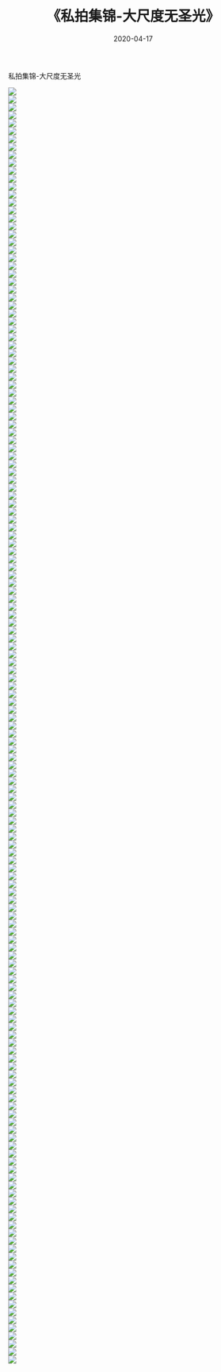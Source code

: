 ﻿---
layout: post
title:  《私拍集锦-大尺度无圣光》
date:   2020-04-17
img: http://imgx.orgx.ga/漏D/网络美图/2020/私拍集锦-大尺度无圣光/000.jpg
categories: [美女, 清纯, 唯美]
---

私拍集锦-大尺度无圣光

  ![](http://imgx.orgx.ga/漏D/网络美图/2020/私拍集锦-大尺度无圣光/001.jpg) <br> ![](http://imgx.orgx.ga/漏D/网络美图/2020/私拍集锦-大尺度无圣光/002.jpg) <br> ![](http://imgx.orgx.ga/漏D/网络美图/2020/私拍集锦-大尺度无圣光/003.jpg) <br> ![](http://imgx.orgx.ga/漏D/网络美图/2020/私拍集锦-大尺度无圣光/004.jpg) <br> ![](http://imgx.orgx.ga/漏D/网络美图/2020/私拍集锦-大尺度无圣光/005.jpg) <br> ![](http://imgx.orgx.ga/漏D/网络美图/2020/私拍集锦-大尺度无圣光/006.jpg) <br> ![](http://imgx.orgx.ga/漏D/网络美图/2020/私拍集锦-大尺度无圣光/007.jpg) <br> ![](http://imgx.orgx.ga/漏D/网络美图/2020/私拍集锦-大尺度无圣光/008.jpg) <br> ![](http://imgx.orgx.ga/漏D/网络美图/2020/私拍集锦-大尺度无圣光/009.jpg) <br> ![](http://imgx.orgx.ga/漏D/网络美图/2020/私拍集锦-大尺度无圣光/010.jpg) <br> ![](http://imgx.orgx.ga/漏D/网络美图/2020/私拍集锦-大尺度无圣光/011.jpg) <br> ![](http://imgx.orgx.ga/漏D/网络美图/2020/私拍集锦-大尺度无圣光/012.jpg) <br> ![](http://imgx.orgx.ga/漏D/网络美图/2020/私拍集锦-大尺度无圣光/013.jpg) <br> ![](http://imgx.orgx.ga/漏D/网络美图/2020/私拍集锦-大尺度无圣光/014.jpg) <br> ![](http://imgx.orgx.ga/漏D/网络美图/2020/私拍集锦-大尺度无圣光/015.jpg) <br> ![](http://imgx.orgx.ga/漏D/网络美图/2020/私拍集锦-大尺度无圣光/016.jpg) <br> ![](http://imgx.orgx.ga/漏D/网络美图/2020/私拍集锦-大尺度无圣光/017.jpg) <br> ![](http://imgx.orgx.ga/漏D/网络美图/2020/私拍集锦-大尺度无圣光/018.jpg) <br> ![](http://imgx.orgx.ga/漏D/网络美图/2020/私拍集锦-大尺度无圣光/019.jpg) <br> ![](http://imgx.orgx.ga/漏D/网络美图/2020/私拍集锦-大尺度无圣光/020.jpg) <br> ![](http://imgx.orgx.ga/漏D/网络美图/2020/私拍集锦-大尺度无圣光/021.jpg) <br> ![](http://imgx.orgx.ga/漏D/网络美图/2020/私拍集锦-大尺度无圣光/022.jpg) <br> ![](http://imgx.orgx.ga/漏D/网络美图/2020/私拍集锦-大尺度无圣光/023.jpg) <br> ![](http://imgx.orgx.ga/漏D/网络美图/2020/私拍集锦-大尺度无圣光/024.jpg) <br> ![](http://imgx.orgx.ga/漏D/网络美图/2020/私拍集锦-大尺度无圣光/025.jpg) <br> ![](http://imgx.orgx.ga/漏D/网络美图/2020/私拍集锦-大尺度无圣光/026.jpg) <br> ![](http://imgx.orgx.ga/漏D/网络美图/2020/私拍集锦-大尺度无圣光/027.jpg) <br> ![](http://imgx.orgx.ga/漏D/网络美图/2020/私拍集锦-大尺度无圣光/028.jpg) <br> ![](http://imgx.orgx.ga/漏D/网络美图/2020/私拍集锦-大尺度无圣光/029.jpg) <br> ![](http://imgx.orgx.ga/漏D/网络美图/2020/私拍集锦-大尺度无圣光/030.jpg) <br> ![](http://imgx.orgx.ga/漏D/网络美图/2020/私拍集锦-大尺度无圣光/031.jpg) <br> ![](http://imgx.orgx.ga/漏D/网络美图/2020/私拍集锦-大尺度无圣光/032.jpg) <br> ![](http://imgx.orgx.ga/漏D/网络美图/2020/私拍集锦-大尺度无圣光/033.jpg) <br> ![](http://imgx.orgx.ga/漏D/网络美图/2020/私拍集锦-大尺度无圣光/034.jpg) <br> ![](http://imgx.orgx.ga/漏D/网络美图/2020/私拍集锦-大尺度无圣光/035.jpg) <br> ![](http://imgx.orgx.ga/漏D/网络美图/2020/私拍集锦-大尺度无圣光/036.jpg) <br> ![](http://imgx.orgx.ga/漏D/网络美图/2020/私拍集锦-大尺度无圣光/037.jpg) <br> ![](http://imgx.orgx.ga/漏D/网络美图/2020/私拍集锦-大尺度无圣光/038.jpg) <br> ![](http://imgx.orgx.ga/漏D/网络美图/2020/私拍集锦-大尺度无圣光/039.jpg) <br> ![](http://imgx.orgx.ga/漏D/网络美图/2020/私拍集锦-大尺度无圣光/040.jpg) <br> ![](http://imgx.orgx.ga/漏D/网络美图/2020/私拍集锦-大尺度无圣光/041.jpg) <br> ![](http://imgx.orgx.ga/漏D/网络美图/2020/私拍集锦-大尺度无圣光/042.jpg) <br> ![](http://imgx.orgx.ga/漏D/网络美图/2020/私拍集锦-大尺度无圣光/043.jpg) <br> ![](http://imgx.orgx.ga/漏D/网络美图/2020/私拍集锦-大尺度无圣光/044.jpg) <br> ![](http://imgx.orgx.ga/漏D/网络美图/2020/私拍集锦-大尺度无圣光/045.jpg) <br> ![](http://imgx.orgx.ga/漏D/网络美图/2020/私拍集锦-大尺度无圣光/046.jpg) <br> ![](http://imgx.orgx.ga/漏D/网络美图/2020/私拍集锦-大尺度无圣光/047.jpg) <br> ![](http://imgx.orgx.ga/漏D/网络美图/2020/私拍集锦-大尺度无圣光/048.jpg) <br> ![](http://imgx.orgx.ga/漏D/网络美图/2020/私拍集锦-大尺度无圣光/049.jpg) <br> ![](http://imgx.orgx.ga/漏D/网络美图/2020/私拍集锦-大尺度无圣光/050.jpg) <br> ![](http://imgx.orgx.ga/漏D/网络美图/2020/私拍集锦-大尺度无圣光/051.jpg) <br> ![](http://imgx.orgx.ga/漏D/网络美图/2020/私拍集锦-大尺度无圣光/052.jpg) <br> ![](http://imgx.orgx.ga/漏D/网络美图/2020/私拍集锦-大尺度无圣光/053.jpg) <br> ![](http://imgx.orgx.ga/漏D/网络美图/2020/私拍集锦-大尺度无圣光/054.jpg) <br> ![](http://imgx.orgx.ga/漏D/网络美图/2020/私拍集锦-大尺度无圣光/055.jpg) <br> ![](http://imgx.orgx.ga/漏D/网络美图/2020/私拍集锦-大尺度无圣光/056.jpg) <br> ![](http://imgx.orgx.ga/漏D/网络美图/2020/私拍集锦-大尺度无圣光/057.jpg) <br> ![](http://imgx.orgx.ga/漏D/网络美图/2020/私拍集锦-大尺度无圣光/058.jpg) <br> ![](http://imgx.orgx.ga/漏D/网络美图/2020/私拍集锦-大尺度无圣光/059.jpg) <br> ![](http://imgx.orgx.ga/漏D/网络美图/2020/私拍集锦-大尺度无圣光/060.jpg) <br> ![](http://imgx.orgx.ga/漏D/网络美图/2020/私拍集锦-大尺度无圣光/061.jpg) <br> ![](http://imgx.orgx.ga/漏D/网络美图/2020/私拍集锦-大尺度无圣光/062.jpg) <br> ![](http://imgx.orgx.ga/漏D/网络美图/2020/私拍集锦-大尺度无圣光/063.jpg) <br> ![](http://imgx.orgx.ga/漏D/网络美图/2020/私拍集锦-大尺度无圣光/064.jpg) <br> ![](http://imgx.orgx.ga/漏D/网络美图/2020/私拍集锦-大尺度无圣光/065.jpg) <br> ![](http://imgx.orgx.ga/漏D/网络美图/2020/私拍集锦-大尺度无圣光/066.jpg) <br> ![](http://imgx.orgx.ga/漏D/网络美图/2020/私拍集锦-大尺度无圣光/067.jpg) <br> ![](http://imgx.orgx.ga/漏D/网络美图/2020/私拍集锦-大尺度无圣光/068.jpg) <br> ![](http://imgx.orgx.ga/漏D/网络美图/2020/私拍集锦-大尺度无圣光/069.jpg) <br> ![](http://imgx.orgx.ga/漏D/网络美图/2020/私拍集锦-大尺度无圣光/070.jpg) <br> ![](http://imgx.orgx.ga/漏D/网络美图/2020/私拍集锦-大尺度无圣光/071.jpg) <br> ![](http://imgx.orgx.ga/漏D/网络美图/2020/私拍集锦-大尺度无圣光/072.jpg) <br> ![](http://imgx.orgx.ga/漏D/网络美图/2020/私拍集锦-大尺度无圣光/073.jpg) <br> ![](http://imgx.orgx.ga/漏D/网络美图/2020/私拍集锦-大尺度无圣光/074.jpg) <br> ![](http://imgx.orgx.ga/漏D/网络美图/2020/私拍集锦-大尺度无圣光/075.jpg) <br> ![](http://imgx.orgx.ga/漏D/网络美图/2020/私拍集锦-大尺度无圣光/076.jpg) <br> ![](http://imgx.orgx.ga/漏D/网络美图/2020/私拍集锦-大尺度无圣光/077.jpg) <br> ![](http://imgx.orgx.ga/漏D/网络美图/2020/私拍集锦-大尺度无圣光/078.jpg) <br> ![](http://imgx.orgx.ga/漏D/网络美图/2020/私拍集锦-大尺度无圣光/079.jpg) <br> ![](http://imgx.orgx.ga/漏D/网络美图/2020/私拍集锦-大尺度无圣光/080.jpg) <br> ![](http://imgx.orgx.ga/漏D/网络美图/2020/私拍集锦-大尺度无圣光/081.jpg) <br> ![](http://imgx.orgx.ga/漏D/网络美图/2020/私拍集锦-大尺度无圣光/082.jpg) <br> ![](http://imgx.orgx.ga/漏D/网络美图/2020/私拍集锦-大尺度无圣光/083.jpg) <br> ![](http://imgx.orgx.ga/漏D/网络美图/2020/私拍集锦-大尺度无圣光/084.jpg) <br> ![](http://imgx.orgx.ga/漏D/网络美图/2020/私拍集锦-大尺度无圣光/085.jpg) <br> ![](http://imgx.orgx.ga/漏D/网络美图/2020/私拍集锦-大尺度无圣光/086.jpg) <br> ![](http://imgx.orgx.ga/漏D/网络美图/2020/私拍集锦-大尺度无圣光/087.jpg) <br> ![](http://imgx.orgx.ga/漏D/网络美图/2020/私拍集锦-大尺度无圣光/088.jpg) <br> ![](http://imgx.orgx.ga/漏D/网络美图/2020/私拍集锦-大尺度无圣光/089.jpg) <br> ![](http://imgx.orgx.ga/漏D/网络美图/2020/私拍集锦-大尺度无圣光/090.jpg) <br> ![](http://imgx.orgx.ga/漏D/网络美图/2020/私拍集锦-大尺度无圣光/091.jpg) <br> ![](http://imgx.orgx.ga/漏D/网络美图/2020/私拍集锦-大尺度无圣光/092.jpg) <br> ![](http://imgx.orgx.ga/漏D/网络美图/2020/私拍集锦-大尺度无圣光/093.jpg) <br> ![](http://imgx.orgx.ga/漏D/网络美图/2020/私拍集锦-大尺度无圣光/094.jpg) <br> ![](http://imgx.orgx.ga/漏D/网络美图/2020/私拍集锦-大尺度无圣光/095.jpg) <br> ![](http://imgx.orgx.ga/漏D/网络美图/2020/私拍集锦-大尺度无圣光/096.jpg) <br> ![](http://imgx.orgx.ga/漏D/网络美图/2020/私拍集锦-大尺度无圣光/097.jpg) <br> ![](http://imgx.orgx.ga/漏D/网络美图/2020/私拍集锦-大尺度无圣光/098.jpg) <br> ![](http://imgx.orgx.ga/漏D/网络美图/2020/私拍集锦-大尺度无圣光/099.jpg) <br> ![](http://imgx.orgx.ga/漏D/网络美图/2020/私拍集锦-大尺度无圣光/100.jpg) <br> ![](http://imgx.orgx.ga/漏D/网络美图/2020/私拍集锦-大尺度无圣光/101.jpg) <br> ![](http://imgx.orgx.ga/漏D/网络美图/2020/私拍集锦-大尺度无圣光/102.jpg) <br> ![](http://imgx.orgx.ga/漏D/网络美图/2020/私拍集锦-大尺度无圣光/103.jpg) <br> ![](http://imgx.orgx.ga/漏D/网络美图/2020/私拍集锦-大尺度无圣光/104.jpg) <br> ![](http://imgx.orgx.ga/漏D/网络美图/2020/私拍集锦-大尺度无圣光/105.jpg) <br> ![](http://imgx.orgx.ga/漏D/网络美图/2020/私拍集锦-大尺度无圣光/106.jpg) <br> ![](http://imgx.orgx.ga/漏D/网络美图/2020/私拍集锦-大尺度无圣光/107.jpg) <br> ![](http://imgx.orgx.ga/漏D/网络美图/2020/私拍集锦-大尺度无圣光/108.jpg) <br> ![](http://imgx.orgx.ga/漏D/网络美图/2020/私拍集锦-大尺度无圣光/109.jpg) <br> ![](http://imgx.orgx.ga/漏D/网络美图/2020/私拍集锦-大尺度无圣光/110.jpg) <br> ![](http://imgx.orgx.ga/漏D/网络美图/2020/私拍集锦-大尺度无圣光/111.jpg) <br> ![](http://imgx.orgx.ga/漏D/网络美图/2020/私拍集锦-大尺度无圣光/112.jpg) <br> ![](http://imgx.orgx.ga/漏D/网络美图/2020/私拍集锦-大尺度无圣光/113.jpg) <br> ![](http://imgx.orgx.ga/漏D/网络美图/2020/私拍集锦-大尺度无圣光/114.jpg) <br> ![](http://imgx.orgx.ga/漏D/网络美图/2020/私拍集锦-大尺度无圣光/115.jpg) <br> ![](http://imgx.orgx.ga/漏D/网络美图/2020/私拍集锦-大尺度无圣光/116.jpg) <br> ![](http://imgx.orgx.ga/漏D/网络美图/2020/私拍集锦-大尺度无圣光/117.jpg) <br> ![](http://imgx.orgx.ga/漏D/网络美图/2020/私拍集锦-大尺度无圣光/118.jpg) <br> ![](http://imgx.orgx.ga/漏D/网络美图/2020/私拍集锦-大尺度无圣光/119.jpg) <br> ![](http://imgx.orgx.ga/漏D/网络美图/2020/私拍集锦-大尺度无圣光/120.jpg) <br> ![](http://imgx.orgx.ga/漏D/网络美图/2020/私拍集锦-大尺度无圣光/121.jpg) <br> ![](http://imgx.orgx.ga/漏D/网络美图/2020/私拍集锦-大尺度无圣光/122.jpg) <br> ![](http://imgx.orgx.ga/漏D/网络美图/2020/私拍集锦-大尺度无圣光/123.jpg) <br> ![](http://imgx.orgx.ga/漏D/网络美图/2020/私拍集锦-大尺度无圣光/124.jpg) <br> ![](http://imgx.orgx.ga/漏D/网络美图/2020/私拍集锦-大尺度无圣光/125.jpg) <br> ![](http://imgx.orgx.ga/漏D/网络美图/2020/私拍集锦-大尺度无圣光/126.jpg) <br> ![](http://imgx.orgx.ga/漏D/网络美图/2020/私拍集锦-大尺度无圣光/127.jpg) <br> ![](http://imgx.orgx.ga/漏D/网络美图/2020/私拍集锦-大尺度无圣光/128.jpg) <br> ![](http://imgx.orgx.ga/漏D/网络美图/2020/私拍集锦-大尺度无圣光/129.jpg) <br> ![](http://imgx.orgx.ga/漏D/网络美图/2020/私拍集锦-大尺度无圣光/130.jpg) <br> ![](http://imgx.orgx.ga/漏D/网络美图/2020/私拍集锦-大尺度无圣光/131.jpg) <br> ![](http://imgx.orgx.ga/漏D/网络美图/2020/私拍集锦-大尺度无圣光/132.jpg) <br> ![](http://imgx.orgx.ga/漏D/网络美图/2020/私拍集锦-大尺度无圣光/133.jpg) <br> ![](http://imgx.orgx.ga/漏D/网络美图/2020/私拍集锦-大尺度无圣光/134.jpg) <br> ![](http://imgx.orgx.ga/漏D/网络美图/2020/私拍集锦-大尺度无圣光/135.jpg) <br> ![](http://imgx.orgx.ga/漏D/网络美图/2020/私拍集锦-大尺度无圣光/136.jpg) <br> ![](http://imgx.orgx.ga/漏D/网络美图/2020/私拍集锦-大尺度无圣光/137.jpg) <br> ![](http://imgx.orgx.ga/漏D/网络美图/2020/私拍集锦-大尺度无圣光/138.jpg) <br> ![](http://imgx.orgx.ga/漏D/网络美图/2020/私拍集锦-大尺度无圣光/139.jpg) <br> ![](http://imgx.orgx.ga/漏D/网络美图/2020/私拍集锦-大尺度无圣光/140.jpg) <br> ![](http://imgx.orgx.ga/漏D/网络美图/2020/私拍集锦-大尺度无圣光/141.jpg) <br> ![](http://imgx.orgx.ga/漏D/网络美图/2020/私拍集锦-大尺度无圣光/142.jpg) <br> ![](http://imgx.orgx.ga/漏D/网络美图/2020/私拍集锦-大尺度无圣光/143.jpg) <br> ![](http://imgx.orgx.ga/漏D/网络美图/2020/私拍集锦-大尺度无圣光/144.jpg) <br> ![](http://imgx.orgx.ga/漏D/网络美图/2020/私拍集锦-大尺度无圣光/145.jpg) <br> ![](http://imgx.orgx.ga/漏D/网络美图/2020/私拍集锦-大尺度无圣光/146.jpg) <br> ![](http://imgx.orgx.ga/漏D/网络美图/2020/私拍集锦-大尺度无圣光/147.jpg) <br> ![](http://imgx.orgx.ga/漏D/网络美图/2020/私拍集锦-大尺度无圣光/148.jpg) <br> ![](http://imgx.orgx.ga/漏D/网络美图/2020/私拍集锦-大尺度无圣光/149.jpg) <br> ![](http://imgx.orgx.ga/漏D/网络美图/2020/私拍集锦-大尺度无圣光/150.jpg) <br> ![](http://imgx.orgx.ga/漏D/网络美图/2020/私拍集锦-大尺度无圣光/151.jpg) <br> ![](http://imgx.orgx.ga/漏D/网络美图/2020/私拍集锦-大尺度无圣光/152.jpg) <br> ![](http://imgx.orgx.ga/漏D/网络美图/2020/私拍集锦-大尺度无圣光/153.jpg) <br> ![](http://imgx.orgx.ga/漏D/网络美图/2020/私拍集锦-大尺度无圣光/154.jpg) <br> ![](http://imgx.orgx.ga/漏D/网络美图/2020/私拍集锦-大尺度无圣光/155.jpg) <br> ![](http://imgx.orgx.ga/漏D/网络美图/2020/私拍集锦-大尺度无圣光/156.jpg) <br> ![](http://imgx.orgx.ga/漏D/网络美图/2020/私拍集锦-大尺度无圣光/157.jpg) <br> ![](http://imgx.orgx.ga/漏D/网络美图/2020/私拍集锦-大尺度无圣光/158.jpg) <br> ![](http://imgx.orgx.ga/漏D/网络美图/2020/私拍集锦-大尺度无圣光/159.jpg) <br> ![](http://imgx.orgx.ga/漏D/网络美图/2020/私拍集锦-大尺度无圣光/160.jpg) <br> ![](http://imgx.orgx.ga/漏D/网络美图/2020/私拍集锦-大尺度无圣光/161.jpg) <br>